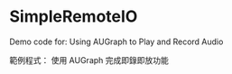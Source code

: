 SimpleRemoteIO
==================
Demo code for:
Using AUGraph to Play and Record Audio

範例程式：
使用 AUGraph 完成即錄即放功能


